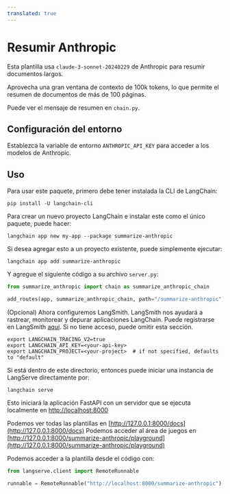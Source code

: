 ```yaml
---
translated: true
---
```


# Resumir Anthropic

Esta plantilla usa `claude-3-sonnet-20240229` de Anthropic para resumir documentos largos.

Aprovecha una gran ventana de contexto de 100k tokens, lo que permite el resumen de documentos de más de 100 páginas.

Puede ver el mensaje de resumen en `chain.py`.

## Configuración del entorno

Establezca la variable de entorno `ANTHROPIC_API_KEY` para acceder a los modelos de Anthropic.

## Uso

Para usar este paquete, primero debe tener instalada la CLI de LangChain:

```shell
pip install -U langchain-cli
```

Para crear un nuevo proyecto LangChain e instalar este como el único paquete, puede hacer:

```shell
langchain app new my-app --package summarize-anthropic
```

Si desea agregar esto a un proyecto existente, puede simplemente ejecutar:

```shell
langchain app add summarize-anthropic
```

Y agregue el siguiente código a su archivo `server.py`:

```python
from summarize_anthropic import chain as summarize_anthropic_chain

add_routes(app, summarize_anthropic_chain, path="/summarize-anthropic")
```

(Opcional) Ahora configuremos LangSmith.
LangSmith nos ayudará a rastrear, monitorear y depurar aplicaciones LangChain.
Puede registrarse en LangSmith [aquí](https://smith.langchain.com/).
Si no tiene acceso, puede omitir esta sección.

```shell
export LANGCHAIN_TRACING_V2=true
export LANGCHAIN_API_KEY=<your-api-key>
export LANGCHAIN_PROJECT=<your-project>  # if not specified, defaults to "default"
```

Si está dentro de este directorio, entonces puede iniciar una instancia de LangServe directamente por:

```shell
langchain serve
```

Esto iniciará la aplicación FastAPI con un servidor que se ejecuta localmente en
[http://localhost:8000](http://localhost:8000)

Podemos ver todas las plantillas en [http://127.0.0.1:8000/docs](http://127.0.0.1:8000/docs)
Podemos acceder al área de juegos en [http://127.0.0.1:8000/summarize-anthropic/playground](http://127.0.0.1:8000/summarize-anthropic/playground)

Podemos acceder a la plantilla desde el código con:

```python
from langserve.client import RemoteRunnable

runnable = RemoteRunnable("http://localhost:8000/summarize-anthropic")
```
